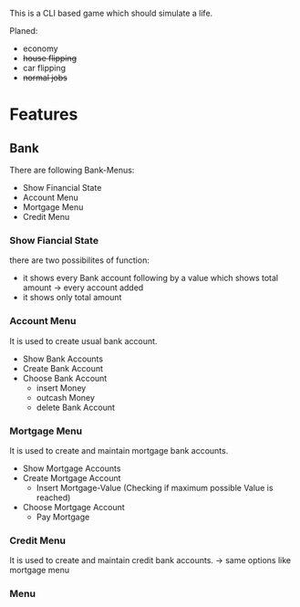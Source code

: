 This is a CLI based game which should simulate a life.

Planed:
- economy
- ~~house flipping~~
- car flipping
- ~~normal jobs~~

# Features

## Bank
There are following Bank-Menus:
- Show Financial State
- Account Menu
- Mortgage Menu
- Credit Menu

### Show Fiancial State
there are two possibilites of function:
- it shows every Bank account following by a value which shows total amount -> every account added
- it shows only total amount

### Account Menu
It is used to create usual bank account. 
- Show Bank Accounts
- Create Bank Account
- Choose Bank Account
    - insert Money
    - outcash Money
    - delete Bank Account

### Mortgage Menu
It is used to create and maintain mortgage bank accounts. 
- Show Mortgage Accounts
- Create Mortgage Account
    - Insert Mortgage-Value (Checking if maximum possible Value is reached)
- Choose Mortgage Account
    - Pay Mortgage

### Credit Menu
It is used to create and maintain credit bank accounts.
-> same options like mortgage menu

### Menu
